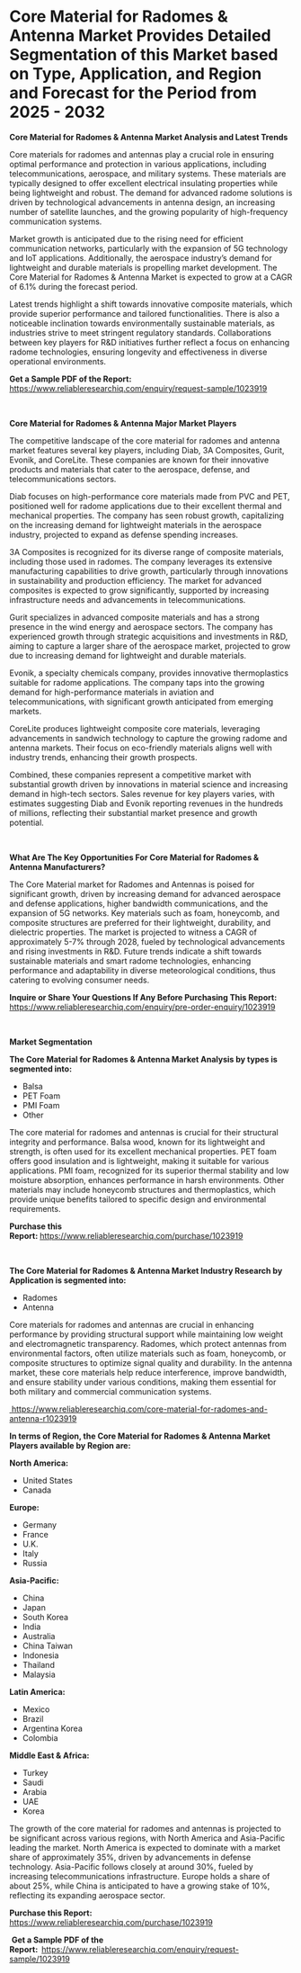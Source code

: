 <p><h1>Core Material for Radomes & Antenna Market Provides Detailed Segmentation of this Market based on Type, Application, and Region and Forecast for the Period from 2025 - 2032</h1></p><p><strong>Core Material for Radomes & Antenna Market Analysis and Latest Trends</strong></p>
<p><p>Core materials for radomes and antennas play a crucial role in ensuring optimal performance and protection in various applications, including telecommunications, aerospace, and military systems. These materials are typically designed to offer excellent electrical insulating properties while being lightweight and robust. The demand for advanced radome solutions is driven by technological advancements in antenna design, an increasing number of satellite launches, and the growing popularity of high-frequency communication systems.</p><p>Market growth is anticipated due to the rising need for efficient communication networks, particularly with the expansion of 5G technology and IoT applications. Additionally, the aerospace industry’s demand for lightweight and durable materials is propelling market development. The Core Material for Radomes & Antenna Market is expected to grow at a CAGR of 6.1% during the forecast period. </p><p>Latest trends highlight a shift towards innovative composite materials, which provide superior performance and tailored functionalities. There is also a noticeable inclination towards environmentally sustainable materials, as industries strive to meet stringent regulatory standards. Collaborations between key players for R&D initiatives further reflect a focus on enhancing radome technologies, ensuring longevity and effectiveness in diverse operational environments.</p></p>
<p><strong>Get a Sample PDF of the Report:&nbsp;</strong> <a href="https://www.reliableresearchiq.com/enquiry/request-sample/1023919?utm_campaign=973&utm_medium=2&utm_source=Github&utm_content=ia&utm_term=18042025&utm_id=core-material-for-radomes-antenna">https://www.reliableresearchiq.com/enquiry/request-sample/1023919</a></p>
<p>&nbsp;</p>
<p><strong>Core Material for Radomes & Antenna Major Market Players</strong></p>
<p><p>The competitive landscape of the core material for radomes and antenna market features several key players, including Diab, 3A Composites, Gurit, Evonik, and CoreLite. These companies are known for their innovative products and materials that cater to the aerospace, defense, and telecommunications sectors.</p><p>Diab focuses on high-performance core materials made from PVC and PET, positioned well for radome applications due to their excellent thermal and mechanical properties. The company has seen robust growth, capitalizing on the increasing demand for lightweight materials in the aerospace industry, projected to expand as defense spending increases.</p><p>3A Composites is recognized for its diverse range of composite materials, including those used in radomes. The company leverages its extensive manufacturing capabilities to drive growth, particularly through innovations in sustainability and production efficiency. The market for advanced composites is expected to grow significantly, supported by increasing infrastructure needs and advancements in telecommunications.</p><p>Gurit specializes in advanced composite materials and has a strong presence in the wind energy and aerospace sectors. The company has experienced growth through strategic acquisitions and investments in R&D, aiming to capture a larger share of the aerospace market, projected to grow due to increasing demand for lightweight and durable materials.</p><p>Evonik, a specialty chemicals company, provides innovative thermoplastics suitable for radome applications. The company taps into the growing demand for high-performance materials in aviation and telecommunications, with significant growth anticipated from emerging markets.</p><p>CoreLite produces lightweight composite core materials, leveraging advancements in sandwich technology to capture the growing radome and antenna markets. Their focus on eco-friendly materials aligns well with industry trends, enhancing their growth prospects.</p><p>Combined, these companies represent a competitive market with substantial growth driven by innovations in material science and increasing demand in high-tech sectors. Sales revenue for key players varies, with estimates suggesting Diab and Evonik reporting revenues in the hundreds of millions, reflecting their substantial market presence and growth potential.</p></p>
<p>&nbsp;</p>
<p><strong>What Are The Key Opportunities For Core Material for Radomes & Antenna Manufacturers?</strong></p>
<p><p>The Core Material market for Radomes and Antennas is poised for significant growth, driven by increasing demand for advanced aerospace and defense applications, higher bandwidth communications, and the expansion of 5G networks. Key materials such as foam, honeycomb, and composite structures are preferred for their lightweight, durability, and dielectric properties. The market is projected to witness a CAGR of approximately 5-7% through 2028, fueled by technological advancements and rising investments in R&D. Future trends indicate a shift towards sustainable materials and smart radome technologies, enhancing performance and adaptability in diverse meteorological conditions, thus catering to evolving consumer needs.</p></p>
<p><strong>Inquire or Share Your Questions If Any Before Purchasing This Report:</strong> <a href="https://www.reliableresearchiq.com/enquiry/pre-order-enquiry/1023919?utm_campaign=973&utm_medium=2&utm_source=Github&utm_content=ia&utm_term=18042025&utm_id=core-material-for-radomes-antenna">https://www.reliableresearchiq.com/enquiry/pre-order-enquiry/1023919</a></p>
<p>&nbsp;</p>
<p><strong>Market Segmentation</strong></p>
<p><strong>The Core Material for Radomes & Antenna Market Analysis by types is segmented into:</strong></p>
<p><ul><li>Balsa</li><li>PET Foam</li><li>PMI Foam</li><li>Other</li></ul></p>
<p><p>The core material for radomes and antennas is crucial for their structural integrity and performance. Balsa wood, known for its lightweight and strength, is often used for its excellent mechanical properties. PET foam offers good insulation and is lightweight, making it suitable for various applications. PMI foam, recognized for its superior thermal stability and low moisture absorption, enhances performance in harsh environments. Other materials may include honeycomb structures and thermoplastics, which provide unique benefits tailored to specific design and environmental requirements.</p></p>
<p><strong>Purchase this Report:&nbsp;</strong><a href="https://www.reliableresearchiq.com/purchase/1023919?utm_campaign=973&utm_medium=2&utm_source=Github&utm_content=ia&utm_term=18042025&utm_id=core-material-for-radomes-antenna">https://www.reliableresearchiq.com/purchase/1023919</a></p>
<p>&nbsp;</p>
<p><strong>The Core Material for Radomes & Antenna Market Industry Research by Application is segmented into:</strong></p>
<p><ul><li>Radomes</li><li>Antenna</li></ul></p>
<p><p>Core materials for radomes and antennas are crucial in enhancing performance by providing structural support while maintaining low weight and electromagnetic transparency. Radomes, which protect antennas from environmental factors, often utilize materials such as foam, honeycomb, or composite structures to optimize signal quality and durability. In the antenna market, these core materials help reduce interference, improve bandwidth, and ensure stability under various conditions, making them essential for both military and commercial communication systems.</p></p>
<p><a href="https://www.reliableresearchiq.com/core-material-for-radomes-and-antenna-r1023919?utm_campaign=973&utm_medium=2&utm_source=Github&utm_content=ia&utm_term=18042025&utm_id=core-material-for-radomes-antenna">&nbsp;https://www.reliableresearchiq.com/core-material-for-radomes-and-antenna-r1023919</a></p>
<p><strong>In terms of Region, the Core Material for Radomes & Antenna Market Players available by Region are:</strong></p>
<p>
    <p> <strong> North America: </strong>
        <ul>
            <li>United States</li>
            <li>Canada</li>
        </ul>
        </p> 
    <p> <strong> Europe: </strong>
        <ul>
            <li>Germany</li>
            <li>France</li>
            <li>U.K.</li>
            <li>Italy</li>
            <li>Russia</li>
        </ul>
        </p> 
    <p> <strong> Asia-Pacific: </strong>
        <ul>
            <li>China</li>
            <li>Japan</li>
            <li>South Korea</li>
            <li>India</li>
            <li>Australia</li>
            <li>China Taiwan</li>
            <li>Indonesia</li>
            <li>Thailand</li>
            <li>Malaysia</li>
        </ul>
        </p> 
    <p> <strong> Latin America: </strong>
        <ul>
            <li>Mexico</li>
            <li>Brazil</li>
            <li>Argentina Korea</li>
            <li>Colombia</li>
        </ul>
        </p> 
    <p> <strong> Middle East & Africa: </strong>
        <ul>
            <li>Turkey</li>
            <li>Saudi</li>
            <li>Arabia</li>
            <li>UAE</li>
            <li>Korea</li>
        </ul>
    </p>
    </p>
<p><p>The growth of the core material for radomes and antennas is projected to be significant across various regions, with North America and Asia-Pacific leading the market. North America is expected to dominate with a market share of approximately 35%, driven by advancements in defense technology. Asia-Pacific follows closely at around 30%, fueled by increasing telecommunications infrastructure. Europe holds a share of about 25%, while China is anticipated to have a growing stake of 10%, reflecting its expanding aerospace sector.</p></p>
<p><strong>Purchase this Report: </strong><a href="https://www.reliableresearchiq.com/purchase/1023919?utm_campaign=973&utm_medium=2&utm_source=Github&utm_content=ia&utm_term=18042025&utm_id=core-material-for-radomes-antenna">https://www.reliableresearchiq.com/purchase/1023919</a></p>
<p>&nbsp;<strong>Get a Sample PDF of the Report:&nbsp;&nbsp;</strong><a href="https://www.reliableresearchiq.com/enquiry/request-sample/1023919?utm_campaign=973&utm_medium=2&utm_source=Github&utm_content=ia&utm_term=18042025&utm_id=core-material-for-radomes-antenna">https://www.reliableresearchiq.com/enquiry/request-sample/1023919</a></p>
<p><strong></strong></p>
<p><p></p><p></p><p></p></p>